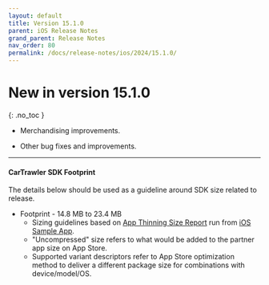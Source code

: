 ```yaml
---
layout: default
title: Version 15.1.0
parent: iOS Release Notes
grand_parent: Release Notes
nav_order: 80
permalink: /docs/release-notes/ios/2024/15.1.0/
---
```


# New in version 15.1.0

{: .no_toc }

* Merchandising improvements.

* Other bug fixes and improvements.

---
#### CarTrawler SDK Footprint

The details below should be used as a guideline around SDK size related to release.
* Footprint - 14.8 MB to 23.4 MB
  * Sizing guidelines based on <a href="https://github.com/cartrawler/cartrawler.github.io/blob/master/ios-report.txt" target="_blank">App Thinning Size Report</a> run from <a href="https://github.com/cartrawler/cartrawler-ios-integration" target="_blank">iOS Sample App</a>.
  * "Uncompressed" size refers to what would be added to the partner app size on App Store.
  * Supported variant descriptors refer to App Store optimization method to deliver a different package size for combinations with device/model/OS.

